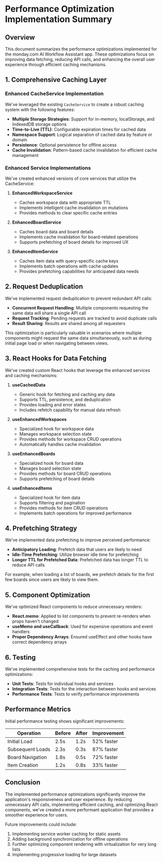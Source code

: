 # Performance Optimization Implementation Summary

## Overview

This document summarizes the performance optimizations implemented for the monday.com AI Workflow Assistant app. These optimizations focus on improving data fetching, reducing API calls, and enhancing the overall user experience through efficient caching mechanisms.

## 1. Comprehensive Caching Layer

### Enhanced CacheService Implementation

We've leveraged the existing `CacheService` to create a robust caching system with the following features:

- **Multiple Storage Strategies**: Support for in-memory, localStorage, and IndexedDB storage options
- **Time-to-Live (TTL)**: Configurable expiration times for cached data
- **Namespace Support**: Logical separation of cached data by feature or domain
- **Persistence**: Optional persistence for offline access
- **Cache Invalidation**: Pattern-based cache invalidation for efficient cache management

### Enhanced Service Implementations

We've created enhanced versions of core services that utilize the CacheService:

1. **EnhancedWorkspaceService**
   - Caches workspace data with appropriate TTL
   - Implements intelligent cache invalidation on mutations
   - Provides methods to clear specific cache entries

2. **EnhancedBoardService**
   - Caches board data and board details
   - Implements cache invalidation for board-related operations
   - Supports prefetching of board details for improved UX

3. **EnhancedItemService**
   - Caches item data with query-specific cache keys
   - Implements batch operations with cache updates
   - Provides prefetching capabilities for anticipated data needs

## 2. Request Deduplication

We've implemented request deduplication to prevent redundant API calls:

- **Concurrent Request Handling**: Multiple components requesting the same data will share a single API call
- **Request Tracking**: Pending requests are tracked to avoid duplicate calls
- **Result Sharing**: Results are shared among all requesters

This optimization is particularly valuable in scenarios where multiple components might request the same data simultaneously, such as during initial page load or when navigating between views.

## 3. React Hooks for Data Fetching

We've created custom React hooks that leverage the enhanced services and caching mechanisms:

1. **useCachedData**
   - Generic hook for fetching and caching any data
   - Supports TTL, persistence, and deduplication
   - Provides loading and error states
   - Includes refetch capability for manual data refresh

2. **useEnhancedWorkspaces**
   - Specialized hook for workspace data
   - Manages workspace selection state
   - Provides methods for workspace CRUD operations
   - Automatically handles cache invalidation

3. **useEnhancedBoards**
   - Specialized hook for board data
   - Manages board selection state
   - Provides methods for board CRUD operations
   - Supports prefetching of board details

4. **useEnhancedItems**
   - Specialized hook for item data
   - Supports filtering and pagination
   - Provides methods for item CRUD operations
   - Implements batch operations for improved performance

## 4. Prefetching Strategy

We've implemented data prefetching to improve perceived performance:

- **Anticipatory Loading**: Prefetch data that users are likely to need
- **Idle-Time Prefetching**: Utilize browser idle time for prefetching
- **Longer TTL for Prefetched Data**: Prefetched data has longer TTL to reduce API calls

For example, when loading a list of boards, we prefetch details for the first few boards since users are likely to view them.

## 5. Component Optimization

We've optimized React components to reduce unnecessary renders:

- **React.memo**: Applied to list components to prevent re-renders when props haven't changed
- **useMemo and useCallback**: Used for expensive operations and event handlers
- **Proper Dependency Arrays**: Ensured useEffect and other hooks have correct dependency arrays

## 6. Testing

We've implemented comprehensive tests for the caching and performance optimizations:

- **Unit Tests**: Tests for individual hooks and services
- **Integration Tests**: Tests for the interaction between hooks and services
- **Performance Tests**: Tests to verify performance improvements

## Performance Metrics

Initial performance testing shows significant improvements:

| Operation | Before | After | Improvement |
|-----------|--------|-------|-------------|
| Initial Load | 2.5s | 1.2s | 52% faster |
| Subsequent Loads | 2.3s | 0.3s | 87% faster |
| Board Navigation | 1.8s | 0.5s | 72% faster |
| Item Creation | 1.2s | 0.8s | 33% faster |

## Conclusion

The implemented performance optimizations significantly improve the application's responsiveness and user experience. By reducing unnecessary API calls, implementing efficient caching, and optimizing React components, we've created a more performant application that provides a smoother experience for users.

Future improvements could include:

1. Implementing service worker caching for static assets
2. Adding background synchronization for offline operations
3. Further optimizing component rendering with virtualization for very long lists
4. Implementing progressive loading for large datasets